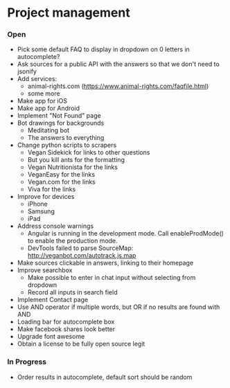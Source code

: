 # Project management

### Open

* Pick some default FAQ to display in dropdown on 0 letters in autocomplete?
* Ask sources for a public API with the answers so that we don't need to jsonify
* Add services:
  * animal-rights.com (https://www.animal-rights.com/faqfile.html)
  * some more
* Make app for iOS
* Make app for Android
* Implement "Not Found" page
* Bot drawings for backgrounds
  * Meditating bot
  * The answers to everything
* Change python scripts to scrapers
  * Vegan Sidekick for links to other questions
  * But you kill ants for the formatting
  * Vegan Nutritionista for the links
  * VeganEasy for the links
  * Vegan.com for the links
  * Viva for the links
* Improve for devices
  * iPhone
  * Samsung
  * iPad
* Address console warnings
  * Angular is running in the development mode. Call enableProdMode() to enable the production mode.
  * DevTools failed to parse SourceMap: http://veganbot.com/autotrack.js.map
* Make sources clickable in answers, linking to their homepage
* Improve searchbox
  * Make possible to enter in chat input without selecting from dropdown
  * Record all inputs in search field
* Implement Contact page
* Use AND operator if multiple words, but OR if no results are found with AND
* Loading bar for autocomplete box
* Make facebook shares look better
* Upgrade font awesome
* Obtain a license to be fully open source legit

### In Progress

* Order results in autocomplete, default sort should be random
